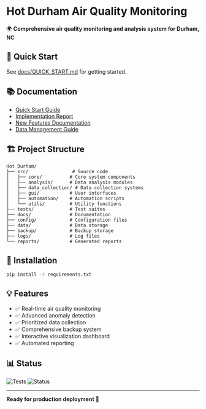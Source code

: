 # Hot Durham Air Quality Monitoring

🌍 **Comprehensive air quality monitoring and analysis system for Durham, NC**

## 🚀 Quick Start

See [docs/QUICK_START.md](docs/QUICK_START.md) for getting started.

## 📚 Documentation

- [Quick Start Guide](docs/QUICK_START.md)
- [Implementation Report](docs/IMPLEMENTATION_COMPLETE.md)
- [New Features Documentation](docs/NEW_FEATURES_DOCUMENTATION.md)
- [Data Management Guide](docs/DATA_MANAGEMENT_README.md)

## 🏗️ Project Structure

```
Hot Durham/
├── src/                # Source code
│   ├── core/          # Core system components
│   ├── analysis/      # Data analysis modules
│   ├── data_collection/ # Data collection systems
│   ├── gui/           # User interfaces
│   ├── automation/    # Automation scripts
│   └── utils/         # Utility functions
├── tests/             # Test suites
├── docs/              # Documentation
├── config/            # Configuration files
├── data/              # Data storage
├── backup/            # Backup storage
├── logs/              # Log files
└── reports/           # Generated reports
```

## 🔧 Installation

```bash
pip install -r requirements.txt
```

## 💡 Features

- ✅ Real-time air quality monitoring
- ✅ Advanced anomaly detection
- ✅ Prioritized data collection
- ✅ Comprehensive backup system
- ✅ Interactive visualization dashboard
- ✅ Automated reporting

## 📊 Status

![Tests](https://img.shields.io/badge/tests-8%2F8%20passing-brightgreen)
![Status](https://img.shields.io/badge/status-production%20ready-brightgreen)

---

**Ready for production deployment** 🎉
